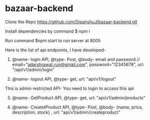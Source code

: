 # bazaar-backend
Clone the Repo https://github.com/DipanshuJ/bazaar-backend.git

Install dependencies by command $ npm i

Run command $npm start to run server at 8005


Here is the list of api endpoints, I have developed-

1) @name- login API, @type- Post, @body- email and password // email="adarshrawat.run@gmail.com", password="12345678", url: "/api/v1/admin/login" 

2) @name- logout API, @type- get, url: "api/v1/logout"


This is admin restricted API- You need to login to access this api

3) @name- GetProduct API, @type- get, url: "api/v1/admin/products"

4) @name- CreatetProduct API, @type- Post, @body- {name, price, description, stock} , url: "api/v1/admin/createproduct"

